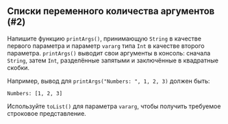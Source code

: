 ## Списки переменного количества аргументов (#2)

Напишите функцию `printArgs()`, принимающую `String` в качестве первого параметра и параметр `vararg` типа `Int` в качестве второго параметра. `printArgs()` выводит свои аргументы в консоль: сначала `String`, затем `Int`, разделённые запятыми и заключённые в квадратные скобки.

Например, вывод для `printArgs("Numbers: ", 1, 2, 3)` должен быть:

```text
Numbers: [1, 2, 3]
```

<div class="hint">

Используйте `toList()` для параметра `vararg`, чтобы получить требуемое строковое представление.

</div>